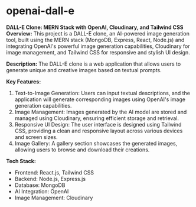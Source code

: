 # openai-dall-e

**DALL-E Clone: MERN Stack with OpenAI, Cloudinary, and Tailwind CSS**
**Overview:**
This project is a DALL-E clone, an AI-powered image generation tool, built using the MERN stack (MongoDB, Express, React, Node.js) and integrating OpenAI's powerful image generation capabilities, Cloudinary for image management, and Tailwind CSS for responsive and stylish UI design.

**Description:**
The DALL-E clone is a web application that allows users to generate unique and creative images based on textual prompts.

**Key Features:**
1. Text-to-Image Generation: Users can input textual descriptions, and the application will generate corresponding images using OpenAI's image generation capabilities.
2. Image Management: Images generated by the AI model are stored and managed using Cloudinary, ensuring efficient storage and retrieval.
3. Responsive UI Design: The user interface is designed using Tailwind CSS, providing a clean and responsive layout across various devices and screen sizes.
4. Image Gallery: A gallery section showcases the generated images, allowing users to browse and download their creations.

**Tech Stack:**
- Frontend: React.js, Tailwind CSS
- Backend: Node.js, Express.js
- Database: MongoDB
- AI Integration: OpenAI
- Image Management: Cloudinary

